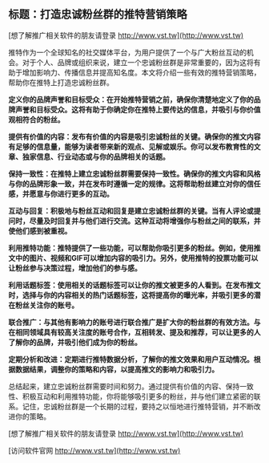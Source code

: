 ## **标题：打造忠诚粉丝群的推特营销策略**

[想了解推广相关软件的朋友请登录 http://www.vst.tw](http://www.vst.tw)

推特作为一个全球知名的社交媒体平台，为用户提供了一个与广大粉丝互动的机会。对于个人、品牌或组织来说，建立一个忠诚粉丝群是非常重要的，因为这将有助于增加影响力、传播信息并提高知名度。本文将介绍一些有效的推特营销策略，帮助你在推特上打造忠诚粉丝群。

**定义你的品牌声誉和目标受众：在开始推特营销之前，确保你清楚地定义了你的品牌声誉和目标受众。这将有助于你确定你在推特上要传达的信息，并吸引与你价值观相符合的粉丝。**

**提供有价值的内容：发布有价值的内容是吸引忠诚粉丝的关键。确保你的推文内容有足够的信息量，能够为读者带来新的观点、见解或娱乐。你可以发布教育性的文章、独家信息、行业动态或与你的品牌相关的话题。**

**保持一致性：在推特上建立忠诚粉丝群需要保持一致性。确保你的推文内容和风格与你的品牌形象一致，并在发布时遵循一定的规律。这将帮助粉丝建立对你的信任感，并愿意与你进行更多的互动。**

**互动与回复：积极地与粉丝互动和回复是建立忠诚粉丝群的关键。当有人评论或提问时，尽量及时回复并与他们进行交流。这种互动将增强你与粉丝之间的联系，并使他们感到被重视。**

**利用推特功能：推特提供了一些功能，可以帮助你吸引更多的粉丝。例如，使用推文中的图片、视频和GIF可以增加内容的吸引力。另外，使用推特的投票功能可以让粉丝参与决策过程，增加他们的参与感。**

**利用话题标签：使用相关的话题标签可以让你的推文被更多的人看到。在发布推文时，选择与你的内容相关的热门话题标签，这将提高你的曝光率，并吸引更多的潜在粉丝关注你的账号。**

**联合推广：与其他有影响力的账号进行联合推广是扩大你的粉丝群的有效方法。与在相同领域具有较高关注度的账号合作，互相转发、提及和推荐，可以让更多的人了解你的品牌，并吸引他们成为你的粉丝。**

**定期分析和改进：定期进行推特数据分析，了解你的推文效果和用户互动情况。根据数据结果，调整你的策略和内容，以提高推文的影响力和吸引力。**

总结起来，建立忠诚粉丝群需要时间和努力。通过提供有价值的内容、保持一致性、积极互动和利用推特功能，你将能够吸引更多的粉丝，并与他们建立紧密的联系。记住，忠诚粉丝群是一个长期的过程，要持之以恒地进行推特营销，并不断改进你的策略。

[想了解推广相关软件的朋友请登录 http://www.vst.tw](http://www.vst.tw)


[访问软件官网 http://www.vst.tw](http://www.vst.tw)

